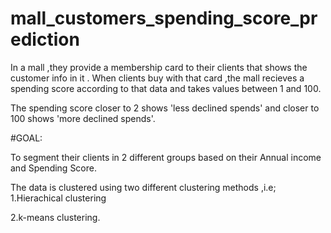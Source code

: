 # mall_customers_spending_score_prediction
In a mall ,they provide a membership card to their clients that shows the customer info in it .
When clients buy with that card ,the mall recieves a spending score according to that data and takes values 
between 1 and 100.

The spending score closer to 2 shows 'less declined spends' and closer to 100 shows 'more declined spends'.

#GOAL:

To segment their clients in 2 different groups based on their Annual income and Spending Score.

The data is clustered using two different clustering methods ,i.e;
1.Hierachical clustering 

2.k-means clustering.
